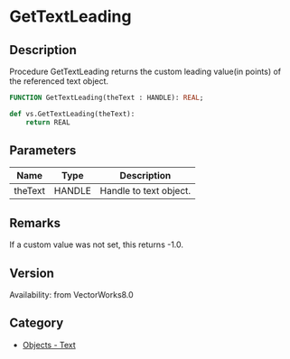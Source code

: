 # GetTextLeading

## Description
Procedure GetTextLeading returns the custom leading value(in points) of the referenced text object.

```pascal
FUNCTION GetTextLeading(theText : HANDLE): REAL;
```

```python
def vs.GetTextLeading(theText):
    return REAL
```

## Parameters
|Name|Type|Description|
|---|---|---|
|theText|HANDLE|Handle to text object.|

## Remarks
If a custom value was not set, this returns -1.0.

## Version
Availability: from VectorWorks8.0

## Category
* [Objects - Text](../Categories/Objects%20-%20Text.md)
